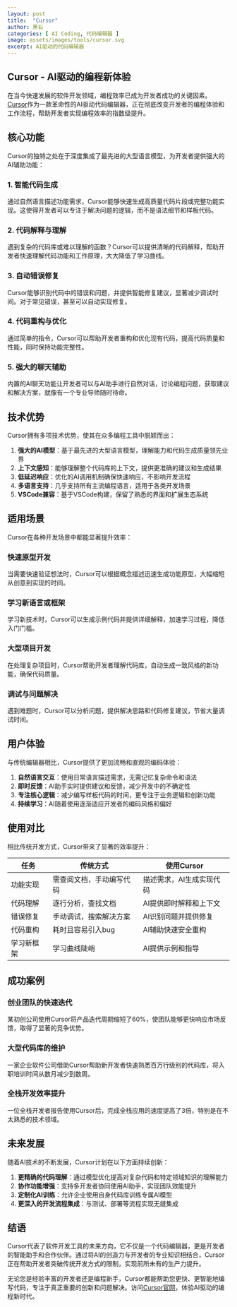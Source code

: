 ```yaml
---
layout: post
title:  "Cursor"
author: 黑石
categories: [ AI Coding, 代码编辑器 ]
image: assets/images/tools/cursor.svg
excerpt: AI驱动的代码编辑器
---
```


## Cursor - AI驱动的编程新体验

在当今快速发展的软件开发领域，编程效率已成为开发者成功的关键因素。[Cursor](https://www.cursor.com/)作为一款革命性的AI驱动代码编辑器，正在彻底改变开发者的编程体验和工作流程，帮助开发者实现编程效率的指数级提升。

## 核心功能

Cursor的独特之处在于深度集成了最先进的大型语言模型，为开发者提供强大的AI辅助功能：

### 1. 智能代码生成

通过自然语言描述功能需求，Cursor能够快速生成高质量代码片段或完整功能实现。这使得开发者可以专注于解决问题的逻辑，而不是语法细节和样板代码。

### 2. 代码解释与理解

遇到复杂的代码库或难以理解的函数？Cursor可以提供清晰的代码解释，帮助开发者快速理解代码功能和工作原理，大大降低了学习曲线。

### 3. 自动错误修复

Cursor能够识别代码中的错误和问题，并提供智能修复建议，显著减少调试时间。对于常见错误，甚至可以自动实现修复。

### 4. 代码重构与优化

通过简单的指令，Cursor可以帮助开发者重构和优化现有代码，提高代码质量和性能，同时保持功能完整性。

### 5. 强大的聊天辅助

内置的AI聊天功能让开发者可以与AI助手进行自然对话，讨论编程问题，获取建议和解决方案，就像有一个专业导师随时待命。

## 技术优势

Cursor拥有多项技术优势，使其在众多编程工具中脱颖而出：

1. **强大的AI模型**：基于最先进的大型语言模型，理解能力和代码生成质量领先业界
2. **上下文感知**：能够理解整个代码库的上下文，提供更准确的建议和生成结果
3. **低延迟响应**：优化的AI调用机制确保快速响应，不影响开发流程
4. **多语言支持**：几乎支持所有主流编程语言，适用于各类开发场景
5. **VSCode兼容**：基于VSCode构建，保留了熟悉的界面和扩展生态系统

## 适用场景

Cursor在各种开发场景中都能显著提升效率：

### 快速原型开发

当需要快速验证想法时，Cursor可以根据概念描述迅速生成功能原型，大幅缩短从创意到实现的时间。

### 学习新语言或框架

学习新技术时，Cursor可以生成示例代码并提供详细解释，加速学习过程，降低入门门槛。

### 大型项目开发

在处理复杂项目时，Cursor帮助开发者理解代码库，自动生成一致风格的新功能，确保代码质量。

### 调试与问题解决

遇到难题时，Cursor可以分析问题，提供解决思路和代码修复建议，节省大量调试时间。

## 用户体验

与传统编辑器相比，Cursor提供了更加流畅和直观的编码体验：

1. **自然语言交互**：使用日常语言描述需求，无需记忆复杂命令和语法
2. **即时反馈**：AI助手实时提供建议和反馈，减少开发中的不确定性
3. **专注核心逻辑**：减少编写样板代码的时间，更专注于业务逻辑和创新功能
4. **持续学习**：AI随着使用逐渐适应开发者的编码风格和偏好

## 使用对比

相比传统开发方式，Cursor带来了显著的效率提升：

| 任务 | 传统方式 | 使用Cursor |
|------|---------|------------|
| 功能实现 | 需查阅文档，手动编写代码 | 描述需求，AI生成实现代码 |
| 代码理解 | 逐行分析，查找文档 | AI提供即时解释和上下文 |
| 错误修复 | 手动调试，搜索解决方案 | AI识别问题并提供修复 |
| 代码重构 | 耗时且容易引入bug | AI辅助快速安全重构 |
| 学习新框架 | 学习曲线陡峭 | AI提供示例和指导 |

## 成功案例

### 创业团队的快速迭代

某初创公司使用Cursor将产品迭代周期缩短了60%，使团队能够更快响应市场反馈，取得了显著的竞争优势。

### 大型代码库的维护

一家企业软件公司借助Cursor帮助新开发者快速熟悉百万行级别的代码库，将入职培训时间从数月减少到数周。

### 全栈开发效率提升

一位全栈开发者报告使用Cursor后，完成全栈应用的速度提高了3倍，特别是在不太熟悉的技术领域。

## 未来发展

随着AI技术的不断发展，Cursor计划在以下方面持续创新：

1. **更精确的代码理解**：通过模型优化提高对复杂代码和特定领域知识的理解能力
2. **协作功能增强**：支持多开发者协同使用AI助手，实现团队效能提升
3. **定制化AI训练**：允许企业使用自身代码库训练专属AI模型
4. **更深入的开发流程集成**：与测试、部署等流程实现无缝集成

## 结语

Cursor代表了软件开发工具的未来方向，它不仅是一个代码编辑器，更是开发者的智能助手和合作伙伴。通过将AI的创造力与开发者的专业知识相结合，Cursor正在帮助开发者突破传统开发方式的限制，实现前所未有的生产力提升。

无论您是经验丰富的开发者还是编程新手，Cursor都能帮助您更快、更智能地编写代码，专注于真正重要的创新和问题解决。访问[Cursor官网](https://www.cursor.com/)，体验AI驱动的编程新时代。 